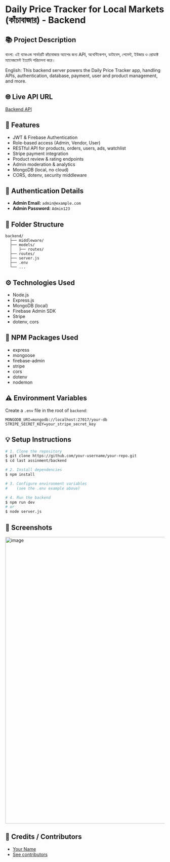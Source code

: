 # Daily Price Tracker for Local Markets (কাঁচাবাজার) - Backend

## 📚 Project Description
বাংলা: এই ব্যাকএন্ড সার্ভারটি কাঁচাবাজার অ্যাপের জন্য API, অথেন্টিকেশন, ডাটাবেস, পেমেন্ট, ইউজার ও প্রোডাক্ট ম্যানেজমেন্ট ইত্যাদি পরিচালনা করে।

English: This backend server powers the Daily Price Tracker app, handling APIs, authentication, database, payment, user and product management, and more.

## 🌐 Live API URL
[Backend API](https://your-backend-url.com)

## 🚀 Features
- JWT & Firebase Authentication
- Role-based access (Admin, Vendor, User)
- RESTful API for products, orders, users, ads, watchlist
- Stripe payment integration
- Product review & rating endpoints
- Admin moderation & analytics
- MongoDB (local, no cloud)
- CORS, dotenv, security middleware

## 🔐 Authentication Details
- **Admin Email:** `admin@example.com`
- **Admin Password:** `Admin123`

## 📁 Folder Structure
```
backend/
  ├── middleware/
  ├── models/
  │   ├── routes/
  ├── routes/
  ├── server.js
  ├── .env
  └── ...
```

## ⚙️ Technologies Used
- Node.js
- Express.js
- MongoDB (local)
- Firebase Admin SDK
- Stripe
- dotenv, cors

## 🧩 NPM Packages Used
- express
- mongoose
- firebase-admin
- stripe
- cors
- dotenv
- nodemon

## ⚠️ Environment Variables
Create a `.env` file in the root of `backend`:
```
MONGODB_URI=mongodb://localhost:27017/your-db
STRIPE_SECRET_KEY=your_stripe_secret_key

```

## 💡 Setup Instructions
```bash
# 1. Clone the repository
$ git clone https://github.com/your-username/your-repo.git
$ cd last assinment/backend

# 2. Install dependencies
$ npm install

# 3. Configure environment variables
#    (see the .env example above)

# 4. Run the backend
$ npm run dev
# or
$ node server.js
```

## 📸 Screenshots
<img width="1906" height="905" alt="image" src="https://github.com/user-attachments/assets/1e4d1366-8c58-49a9-9a07-2657c528a76d" />


## 🙏 Credits / Contributors
- [Your Name](https://github.com/your-username)
- [See contributors](https://github.com/your-username/your-repo/graphs/contributors)


